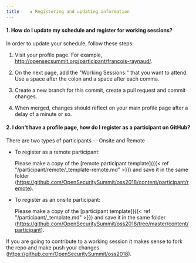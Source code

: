 ```yaml
---
title    : Registering and updating information
---
```


#### 1. How do I update my schedule and register for working sessions?
In order to update your schedule, follow these steps:

  1. Visit your profile page. For example, http://opensecsummit.org/participant/francois-raynaud/.

  4. On the next page, add the "Working Sessions:" that you want to attend. Use a space after the colon and a space after each comma.

  5. Create a new branch for this commit, create a pull request and commit changes.

  6. When merged, changes should reflect on your main profile page after a delay of a minute or so.



#### 2. I don't have a profile page, how do I register as a participant on GitHub?

There are two types of participants -- Onsite and Remote

- To register as a remote participant:

   Please make a copy of the [remote participant template]({{< ref "/participant/remote/_template-remote.md" >}}) and save it in the same folder (https://github.com/OpenSecuritySummit/oss2018/content/participant/remote).

- To register as an onsite participant:

   Please make a copy of the [participant template]({{< ref "/participant/_template.md" >}}) and save it in the same folder (https://github.com/OpenSecuritySummit/oss2018/tree/master/content/participant).
   
If you are going to contribute to a working session it makes sense to fork the repo and make push your changes (https://github.com/OpenSecuritySummit/oss2018).

